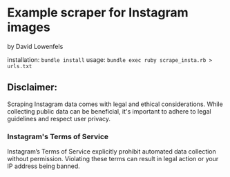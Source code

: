 # Example scraper for Instagram images

by David Lowenfels

installation: `bundle install`
usage: `bundle exec ruby scrape_insta.rb > urls.txt`

## Disclaimer:

Scraping Instagram data comes with legal and ethical considerations. While collecting public data can be beneficial, it's important to adhere to legal guidelines and respect user privacy.

### Instagram's Terms of Service

Instagram’s Terms of Service explicitly prohibit automated data collection without permission. Violating these terms can result in legal action or your IP address being banned.
